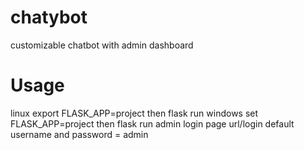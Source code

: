 # chatybot
customizable chatbot with admin dashboard
# Usage
linux
export FLASK_APP=project then
flask run
windows 
set FLASK_APP=project then
flask run
admin login page url/login
default username and password = admin 
